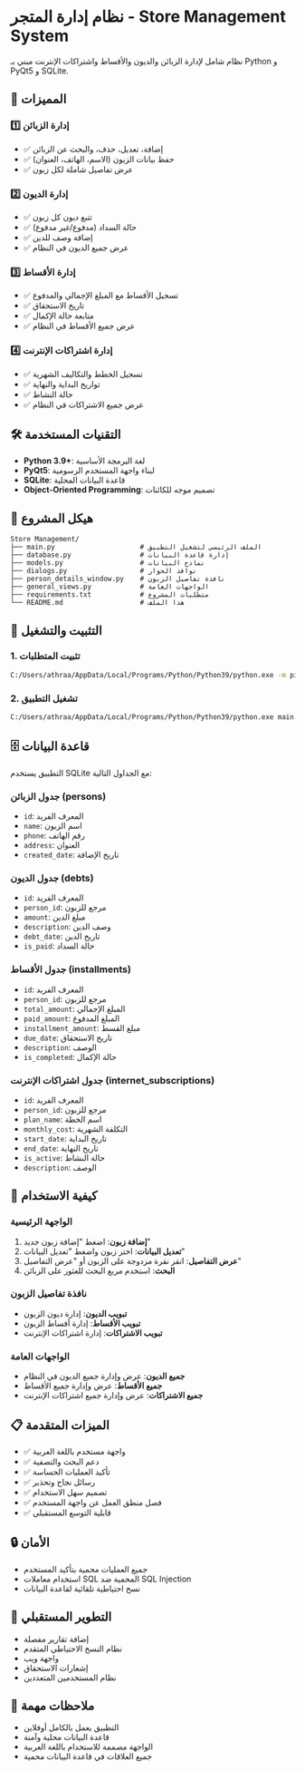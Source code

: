 # نظام إدارة المتجر - Store Management System

نظام شامل لإدارة الزبائن والديون والأقساط واشتراكات الإنترنت مبني بـ Python و PyQt5 و SQLite.

## 🚀 المميزات

### 1️⃣ إدارة الزبائن
- ✅ إضافة، تعديل، حذف، والبحث عن الزبائن
- ✅ حفظ بيانات الزبون (الاسم، الهاتف، العنوان)
- ✅ عرض تفاصيل شاملة لكل زبون

### 2️⃣ إدارة الديون
- ✅ تتبع ديون كل زبون
- ✅ حالة السداد (مدفوع/غير مدفوع)
- ✅ إضافة وصف للدين
- ✅ عرض جميع الديون في النظام

### 3️⃣ إدارة الأقساط
- ✅ تسجيل الأقساط مع المبلغ الإجمالي والمدفوع
- ✅ تاريخ الاستحقاق
- ✅ متابعة حالة الإكمال
- ✅ عرض جميع الأقساط في النظام

### 4️⃣ إدارة اشتراكات الإنترنت
- ✅ تسجيل الخطط والتكاليف الشهرية
- ✅ تواريخ البداية والنهاية
- ✅ حالة النشاط
- ✅ عرض جميع الاشتراكات في النظام

## 🛠️ التقنيات المستخدمة

- **Python 3.9+**: لغة البرمجة الأساسية
- **PyQt5**: لبناء واجهة المستخدم الرسومية
- **SQLite**: قاعدة البيانات المحلية
- **Object-Oriented Programming**: تصميم موجه للكائنات

## 📁 هيكل المشروع

```
Store Management/
├── main.py                     # الملف الرئيسي لتشغيل التطبيق
├── database.py                 # إدارة قاعدة البيانات
├── models.py                   # نماذج البيانات
├── dialogs.py                  # نوافذ الحوار
├── person_details_window.py    # نافذة تفاصيل الزبون
├── general_views.py            # الواجهات العامة
├── requirements.txt            # متطلبات المشروع
└── README.md                   # هذا الملف
```

## 🔧 التثبيت والتشغيل

### 1. تثبيت المتطلبات

```cmd
C:/Users/athraa/AppData/Local/Programs/Python/Python39/python.exe -m pip install -r requirements.txt
```

### 2. تشغيل التطبيق

```cmd
C:/Users/athraa/AppData/Local/Programs/Python/Python39/python.exe main.py
```

## 🗄️ قاعدة البيانات

التطبيق يستخدم SQLite مع الجداول التالية:

### جدول الزبائن (persons)
- `id`: المعرف الفريد
- `name`: اسم الزبون
- `phone`: رقم الهاتف
- `address`: العنوان
- `created_date`: تاريخ الإضافة

### جدول الديون (debts)
- `id`: المعرف الفريد
- `person_id`: مرجع للزبون
- `amount`: مبلغ الدين
- `description`: وصف الدين
- `debt_date`: تاريخ الدين
- `is_paid`: حالة السداد

### جدول الأقساط (installments)
- `id`: المعرف الفريد
- `person_id`: مرجع للزبون
- `total_amount`: المبلغ الإجمالي
- `paid_amount`: المبلغ المدفوع
- `installment_amount`: مبلغ القسط
- `due_date`: تاريخ الاستحقاق
- `description`: الوصف
- `is_completed`: حالة الإكمال

### جدول اشتراكات الإنترنت (internet_subscriptions)
- `id`: المعرف الفريد
- `person_id`: مرجع للزبون
- `plan_name`: اسم الخطة
- `monthly_cost`: التكلفة الشهرية
- `start_date`: تاريخ البداية
- `end_date`: تاريخ النهاية
- `is_active`: حالة النشاط
- `description`: الوصف

## 🎯 كيفية الاستخدام

### الواجهة الرئيسية
1. **إضافة زبون**: اضغط "إضافة زبون جديد"
2. **تعديل البيانات**: اختر زبون واضغط "تعديل البيانات"
3. **عرض التفاصيل**: انقر نقرة مزدوجة على الزبون أو "عرض التفاصيل"
4. **البحث**: استخدم مربع البحث للعثور على الزبائن

### نافذة تفاصيل الزبون
- **تبويب الديون**: إدارة ديون الزبون
- **تبويب الأقساط**: إدارة أقساط الزبون
- **تبويب الاشتراكات**: إدارة اشتراكات الإنترنت

### الواجهات العامة
- **جميع الديون**: عرض وإدارة جميع الديون في النظام
- **جميع الأقساط**: عرض وإدارة جميع الأقساط
- **جميع الاشتراكات**: عرض وإدارة جميع اشتراكات الإنترنت

## 📋 الميزات المتقدمة

- ✅ واجهة مستخدم باللغة العربية
- ✅ دعم البحث والتصفية
- ✅ تأكيد العمليات الحساسة
- ✅ رسائل نجاح وتحذير
- ✅ تصميم سهل الاستخدام
- ✅ فصل منطق العمل عن واجهة المستخدم
- ✅ قابلية التوسع المستقبلي

## 🔒 الأمان

- جميع العمليات محمية بتأكيد المستخدم
- استخدام معاملات SQL المحمية ضد SQL Injection
- نسخ احتياطية تلقائية لقاعدة البيانات

## 🚀 التطوير المستقبلي

- إضافة تقارير مفصلة
- نظام النسخ الاحتياطي المتقدم
- واجهة ويب
- إشعارات الاستحقاق
- نظام المستخدمين المتعددين

## 📝 ملاحظات مهمة

- التطبيق يعمل بالكامل أوفلاين
- قاعدة البيانات محلية وآمنة
- الواجهة مصممة للاستخدام باللغة العربية
- جميع العلاقات في قاعدة البيانات محمية

